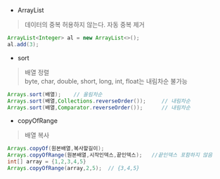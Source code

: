 * ArrayList  
> 데이터의 중복 허용하지 않는다. 자동 중복 제거
```Java
ArrayList<Integer> al = new ArrayList<>();
al.add(3);
```

* sort 
> 배열 정렬  
> byte, char, double, short, long, int, float는 내림차순 불가능
  ```Java
  Arrays.sort(배열);    // 올림차순
  Arrays.sort(배열,Collections.reverseOrder());     // 내림차순
  Arrays.sort(배열,Comparator.reverseOrder());      // 내림차순
  ```
  
  * copyOfRange  
  > 배열 복사
  ```Java
  Arrays.copyOf(원본배열,복사할길이);
  Arrays.copyOfRange(원본배열,시작인덱스,끝인덱스);   //끝인덱스 포함하지 않음
  int[] array = {1,2,3,4,5}
  Arrays.copyOfRange(array,2,5);  // {3,4,5}    
  ```
  
